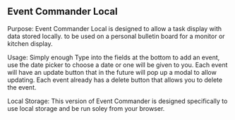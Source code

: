 Event Commander Local
---------------------
Purpose:
  Event Commander Local is designed to allow a task display with data stored locally. to be used on a personal bulletin board for a monitor or kitchen display.

Usage:
  Simply enough Type into the fields at the bottom to add an event, use the date picker to choose a date or one will be given to you.
  Each event will have an update button that in the future will pop up a modal to allow updating.
  Each event already has a delete button that allows you to delete the event.

Local Storage:
  This version of Event Commander is designed specifically to use local storage and be run soley from your browser.

